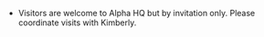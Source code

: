 * Visitors are welcome to Alpha HQ but by invitation only. Please coordinate visits with Kimberly. 
